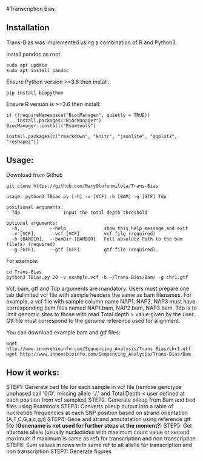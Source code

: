 #Transcription Bias

## Installation

Trans-Bias was implemented using a combination of R and Python3. 

Install pandoc as root
```
sudo apt update
sudo apt install pandoc
```

Ensure Python version >=3.8 then install:
```
pip install biopython
```

Ensure R version is >=3.6 then install:
```
if (!requireNamespace("BiocManager", quietly = TRUE))
    install.packages("BiocManager")
BiocManager::install("Rsamtools")

install.packages(c("rmarkdown", "knitr", "jsonlite", "ggplot2", "reshape2"))
```

## Usage:

Download from Github
```
git clone https://github.com/MaryOlufunmilola/Trans-Bias

usage: python3 TBias.py [-h] -v [VCF] -b [BAM] -g [GTF] Tdp

positional arguments:
  Tdp                Input the total depth threshold

optional arguments:
  -h,           --help              show this help message and exit
  -v [VCF],     --vcf [VCF]         vcf file (required)
  -b [BAMDIR],  --bamDir [BAMDIR]   Full absolute Path to the bam file(s) (required)
  -g [GTF],     --gtf [GTF]         gtf file (required).
```

For example:
```
cd Trans-Bias
python3 TBias.py 20 -v example.vcf -b ~/Trans-Bias/Bam/ -g chr1.gtf
```

Vcf, bam, gtf and Tdp arguments are mandatory. Users must prepare one tab delimited vcf file with sample headers the same as bam filenames. For example, a vcf file with sample column name NAP1, NAP2, NAP3 must have corresponding bam files named NAP1.bam, NAP2.bam, NAP3.bam. Tdp is to limit genomic sites to those with read Total depth > value given by the user. Gtf file must correspond to the genome reference used for alignment. 

You can download example bam and gtf files:
```
wget http://www.innovebioinfo.com/Sequencing_Analysis/Trans_Bias/chr1.gtf
wget http://www.innovebioinfo.com/Sequencing_Analysis/Trans-Bias/Bam
```

## How it works:
STEP1: Generate bed file for each sample in vcf file (remove genotype unphased call '0/0', missing allele './.' and Total Depth  < user defined at each position from vcf samples)
STEP2: Generate pileup from Bam and bed files using Rsamtools
STEP3: Converts pileup output into a table of nucleotide frequencies at each SNP position based on strand orientation (A,T,C,G,a,c,g,t)
STEP4: Gene and strand annotatation using reference gtf file (**Genename is not used for further steps at the moment?**)
STEP5: Get alternate allele (usually nucleotides with maximum count value or second maximum if maximum is same as ref) for transcription and non transcription
STEP6: Sum values in rows with same ref to alt allelle for transcription and non transcription
STEP7: Generate figures
